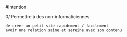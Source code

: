 #Intention

0/ Permettre à des non-informaticiennes

    de créer un petit site rapidement / facilement
    avoir une relation saine et sereine avec son contenu
